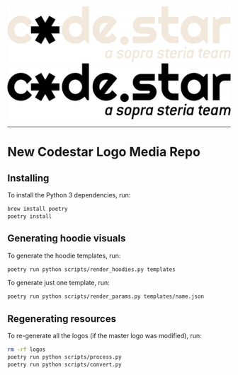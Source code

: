 ![](./animated/animated_dark.svg#gh-dark-mode-only)
![](./animated/animated_light.svg#gh-light-mode-only)

---

# New Codestar Logo Media Repo

## Installing

To install the Python 3 dependencies, run:

```sh
brew install poetry
poetry install
```

## Generating hoodie visuals

To generate the hoodie templates, run:

```sh
poetry run python scripts/render_hoodies.py templates
```

To generate just one template, run:

```sh
poetry run python scripts/render_params.py templates/name.json
```

## Regenerating resources

To re-generate all the logos (if the master logo was modified), run:

```sh
rm -rf logos
poetry run python scripts/process.py
poetry run python scripts/convert.py
```
